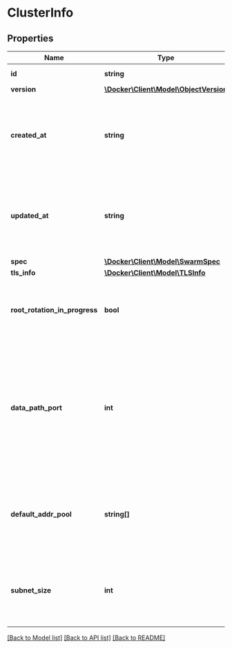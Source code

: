 # ClusterInfo

## Properties
Name | Type | Description | Notes
------------ | ------------- | ------------- | -------------
**id** | **string** | The ID of the swarm. | [optional] 
**version** | [**\Docker\Client\Model\ObjectVersion**](ObjectVersion.md) |  | [optional] 
**created_at** | **string** | Date and time at which the swarm was initialised in [RFC 3339](https://www.ietf.org/rfc/rfc3339.txt) format with nano-seconds. | [optional] 
**updated_at** | **string** | Date and time at which the swarm was last updated in [RFC 3339](https://www.ietf.org/rfc/rfc3339.txt) format with nano-seconds. | [optional] 
**spec** | [**\Docker\Client\Model\SwarmSpec**](SwarmSpec.md) |  | [optional] 
**tls_info** | [**\Docker\Client\Model\TLSInfo**](TLSInfo.md) |  | [optional] 
**root_rotation_in_progress** | **bool** | Whether there is currently a root CA rotation in progress for the swarm | [optional] 
**data_path_port** | **int** | DataPathPort specifies the data path port number for data traffic. Acceptable port range is 1024 to 49151. If no port is set or is set to 0, the default port (4789) is used. | [optional] 
**default_addr_pool** | **string[]** | Default Address Pool specifies default subnet pools for global scope networks. | [optional] 
**subnet_size** | **int** | SubnetSize specifies the subnet size of the networks created from the default subnet pool. | [optional] 

[[Back to Model list]](../../README.md#documentation-for-models) [[Back to API list]](../../README.md#documentation-for-api-endpoints) [[Back to README]](../../README.md)

